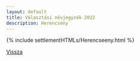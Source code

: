 ```yaml
---
layout: default
title: Választási névjegyzék 2022
description: Herencsény
---
```


{% include settlementHTMLs/Herencseeny.html %}

[Vissza](../)